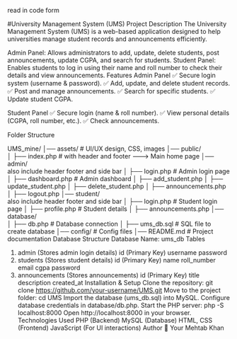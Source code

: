  read in code form 

#University Management System (UMS)
Project Description
The University Management System (UMS) is a web-based application designed to help universities manage student records and announcements efficiently.

Admin Panel: Allows administrators to add, update, delete students, post announcements, update CGPA, and search for students.
Student Panel: Enables students to log in using their name and roll number to check their details and view announcements.
Features
Admin Panel
✅ Secure login system (username & password).
✅ Add, update, and delete student records.
✅ Post and manage announcements.
✅ Search for specific students.
✅ Update student CGPA.

Student Panel
✅ Secure login (name & roll number).
✅ View personal details (CGPA, roll number, etc.).
✅ Check announcements.

Folder Structure

UMS_mine/
│── assets/           # UI/UX design, CSS, images
│── public/           
│   ├── index.php  # with header and footer  ---> Main home page
│── admin/           
also include header footer and side bar 
│   ├── login.php     # Admin login page
│   ├── dashboard.php # Admin dashboard
│   ├── add_student.php
│   ├── update_student.php
│   ├── delete_student.php
│   ├── announcements.php
│   ├── logout.php
│── student/    
also include header footer and side bar 
│   ├── login.php     # Student login page
│   ├── profile.php   # Student details
│   ├── announcements.php
│── database/        
│   ├── db.php        # Database connection
│   ├── ums_db.sql    # SQL file to create database
│── config/           # Config files
│── README.md         # Project documentation
Database Structure
Database Name: ums_db
Tables
1. admin (Stores admin login details)
id (Primary Key)
username
password
2. students (Stores student details)
id (Primary Key)
name
roll_number
email
cgpa
password
3. announcements (Stores announcements)
id (Primary Key)
title
description
created_at
Installation & Setup
Clone the repository:
git clone https://github.com/your-username/UMS.git
Move to the project folder:
cd UMS
Import the database (ums_db.sql) into MySQL.
Configure database credentials in database/db.php.
Start the PHP server:
php -S localhost:8000
Open http://localhost:8000 in your browser.
Technologies Used
PHP (Backend)
MySQL (Database)
HTML, CSS (Frontend)
JavaScript (For UI interactions)
Author
👤 Your Mehtab Khan

